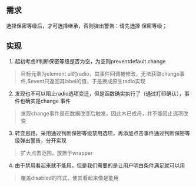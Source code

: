 ## 需求
选择保密等级后，才可选择继承，否则弹出警告：请先选择 保密等级；

## 实现
1. 起初考虑if判断保密等级是否为空，为空则preventdefault change
> 目标元素为element ui的radio，其事件回调被修改，无法获取change事件,$event只返回其label的值，于是换成原生radio实现

2. 发现也不可以阻止radio选项变迁，但是函数确实执行了（通过打印确认），事件也确实是change 事件
> 发现change事件是在数据改变后触发，因此木已成舟，并不能阻止选项改变

3. 转变思路，采用通过判断保密等级禁用选项，再添加点击事件通过判断保密等级弹出警告，分开实现
> 扩大点击范围，放置于wrapper

4. 由于禁用看起来就不能用，但是我们需要的是让用户明白条件满足就可以用
> 覆盖disabled的样式，使其看起来像是能用
